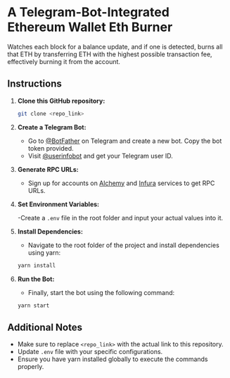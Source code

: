 # A Telegram-Bot-Integrated Ethereum Wallet Eth Burner

Watches each block for a balance update, and if one is detected, burns all that ETH by transferring ETH with the highest possible transaction fee, effectively burning it from the account.

## Instructions

1. **Clone this GitHub repository:**

    ```bash
    git clone <repo_link>
    ```

2. **Create a Telegram Bot:**

    - Go to [@BotFather](https://t.me/BotFather) on Telegram and create a new bot. Copy the bot token provided.
    - Visit [@userinfobot](https://t.me/userinfobot) and get your Telegram user ID.

3. **Generate RPC URLs:**

    - Sign up for accounts on [Alchemy](https://dashboard.alchemy.com/) and [Infura](https://app.infura.io/) services to get RPC URLs.

4. **Set Environment Variables:**

    -Create a `.env` file in the root folder and input your actual values into it.

5. **Install Dependencies:**

    - Navigate to the root folder of the project and install dependencies using yarn:

    ```bash
    yarn install
    ```

6. **Run the Bot:**

    - Finally, start the bot using the following command:

    ```bash
    yarn start
    ```

## Additional Notes

- Make sure to replace `<repo_link>` with the actual link to this repository.
- Update `.env` file with your specific configurations.
- Ensure you have yarn installed globally to execute the commands properly.